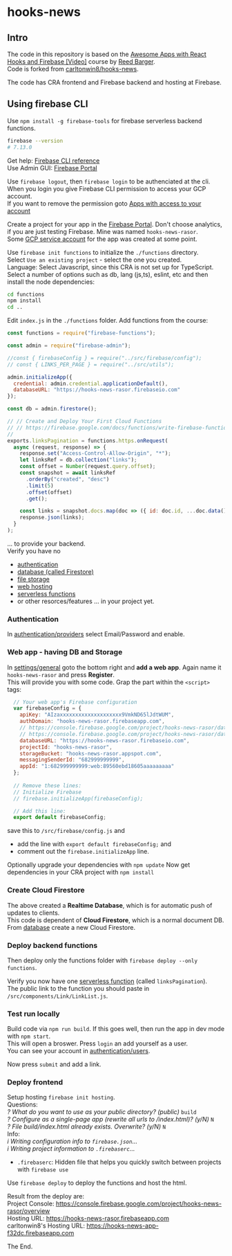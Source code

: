# hooks-news

## Intro

The code in this repository is based on the
[Awesome Apps with React Hooks and Firebase [Video]](https://www.packtpub.com/web-development/awesome-apps-with-react-hooks-and-firebase-video)
course by [Reed Barger](https://github.com/reedbarger/hooks-news).  
Code is forked from [carltonwin8/hooks-news](https://github.com/carltonwin8/hooks-news).  

The code has CRA frontend and Firebase backend and hosting at Firebase.  

## Using firebase CLI

Use `npm install -g firebase-tools` for firebase serverless backend functions.  
```bash
firebase --version
# 7.13.0
```
Get help: [Firebase CLI reference](https://firebase.google.com/docs/cli/?authuser=0#command_reference)  
Use Admin GUI: [Firebase Portal](https://console.firebase.google.com/?pli=1)

Use `firebase logout`, then `firebase login` to be authenciated at the cli.  
When you login you give Firebase CLI permission to access your GCP account.  
If you want to remove the permission goto [Apps with access to your account](https://myaccount.google.com/permissions?pli=1)  

Create a project for your app in the [Firebase Portal](https://console.firebase.google.com/). Don't choose analytics, if you are just testing Firebase. 
Mine was named `hooks-news-rasor`.  
Some [GCP service account](https://console.cloud.google.com/iam-admin/serviceaccounts?project=hooks-news-rasor&authuser=0) for the app was created at some point.  

Use `firebase init functions` to initialize the `./functions` directory.  
Select `Use an existing project` - select the one you created.  
Language: Select Javascript, since this CRA is not set up for TypeScript.  
Select a number of options such as db, lang (js,ts), eslint, etc and then
install the node dependencies:
```bash
cd functions
npm install
cd ..
```

Edit `index.js` in the `./functions` folder. Add functions from the course:
```js
const functions = require("firebase-functions");

const admin = require("firebase-admin");

//const { firebaseConfig } = require("../src/firebase/config");
// const { LINKS_PER_PAGE } = require("../src/utils");

admin.initializeApp({
  credential: admin.credential.applicationDefault(),
  databaseURL: "https://hooks-news-rasor.firebaseio.com"
});

const db = admin.firestore();

// // Create and Deploy Your First Cloud Functions
// // https://firebase.google.com/docs/functions/write-firebase-functions
//
exports.linksPagination = functions.https.onRequest(
  async (request, response) => {
    response.set("Access-Control-Allow-Origin", "*");
    let linksRef = db.collection("links");
    const offset = Number(request.query.offset);
    const snapshot = await linksRef
      .orderBy("created", "desc")
      .limit(5)
      .offset(offset)
      .get();

    const links = snapshot.docs.map(doc => ({ id: doc.id, ...doc.data() }));
    response.json(links);
  }
);
```
... to provide your backend.  
Verify you have no
* [authentication](https://console.firebase.google.com/project/hooks-news-rasor/authentication/users)
* [database (called Firestore)](https://console.firebase.google.com/project/hooks-news-rasor/database)
* [file storage](https://console.firebase.google.com/project/hooks-news-rasor/storage)
* [web hosting](https://console.firebase.google.com/project/hooks-news-rasor/hosting)  
* [serverless functions](https://console.firebase.google.com/project/hooks-news-rasor/functions)  
* or other resorces/features
... in your project yet.  

### Authentication

In [authentication/providers](https://console.firebase.google.com/project/hooks-news-rasor/authentication/providers) select Email/Password and enable.

### Web app - having DB and Storage

In [settings/general](https://console.firebase.google.com/project/hooks-news-rasor/settings/general/) goto the bottom right and **add a web app**. Again name it `hooks-news-rasor` and press **Register**.  
This will provide you with some code. Grap the part within the `<script>` tags:
```js
  // Your web app's Firebase configuration
  var firebaseConfig = {
    apiKey: "AIzaxxxxxxxxxxxxxxxxxxxx9VmkND65lJdtWUM",
    authDomain: "hooks-news-rasor.firebaseapp.com",
    // https://console.firebase.google.com/project/hooks-news-rasor/database/hooks-news-rasor/data
    // https://console.firebase.google.com/project/hooks-news-rasor/database/firestore/data
    databaseURL: "https://hooks-news-rasor.firebaseio.com",
    projectId: "hooks-news-rasor",
    storageBucket: "hooks-news-rasor.appspot.com",
    messagingSenderId: "682999999999",
    appId: "1:682999999999:web:89560ebd18605aaaaaaaaa"
  };
  
  // Remove these lines:
  // Initialize Firebase
  // firebase.initializeApp(firebaseConfig);

  // Add this line:
  export default firebaseConfig;
```
save this to `/src/firebase/config.js` and 
* add the line with `export default firebaseConfig;` and
* comment out the `firebase.initializeApp` line.

Optionally upgrade your dependencies with `npm update`
Now get dependencies in your CRA project with `npm install`  

### Create Cloud Firestore

The above created a **Realtime Database**, which is for automatic push of updates to clients.  
This code is dependent of **Cloud Firestore**, which is a normal document DB.
From [database](https://console.firebase.google.com/project/hooks-news-rasor/database) create a new Cloud Firestore.

### Deploy backend functions

Then deploy only the functions folder with
`firebase deploy --only functions`.

Verify you now have one [serverless function](https://console.firebase.google.com/project/hooks-news-rasor/functions) (called `linksPagination`).  
The public link to the function you should paste in `/src/components/Link/LinkList.js`.  

### Test run locally

Build code via `npm run build`. If this goes well, then run the app in dev mode with `npm start`.  
This will open a broswer. Press `login` an add yourself as a user.  
You can see your account in [authentication/users](https://console.firebase.google.com/project/hooks-news-rasor/authentication/users).  

Now press `submit` and add a link.  

### Deploy frontend

Setup hosting `firebase init hosting`.  
Questions:  
_? What do you want to use as your public directory? (public)_ `build`  
_? Configure as a single-page app (rewrite all urls to /index.html)? (y/N)_ `N`  
_? File build/index.html already exists. Overwrite? (y/N)_ `N`  
Info:  
_i  Writing configuration info to `firebase.json`..._  
_i  Writing project information to `.firebaserc`..._  

* `.firebaserc`: Hidden file that helps you quickly switch between projects with `firebase use`

Use `firebase deploy` to deploy the functions and host the html.

Result from the deploy are:  
Project Console: https://console.firebase.google.com/project/hooks-news-rasor/overview  
Hosting URL: https://hooks-news-rasor.firebaseapp.com  
carltonwin8's Hosting URL: https://hooks-news-app-f32dc.firebaseapp.com   

The End.  
